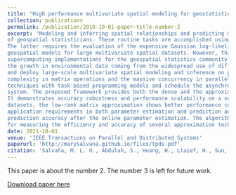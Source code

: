 ```yaml
---
title: "High performance multivariate spatial modeling for geostatistical data on manycore systems"
collection: publications
permalink: /publication/2010-10-01-paper-title-number-2
excerpt: 'Modeling and inferring spatial relationships and predicting missing values of environmental data are some of the main tasks
of geospatial statisticians. These routine tasks are accomplished using multivariate geospatial models and the cokriging technique.
The latter requires the evaluation of the expensive Gaussian log-likelihood function, which has impeded the adoption of multivariate
geospatial models for large multivariate spatial datasets. However, this large-scale cokriging challenge provides a fertile ground for
supercomputing implementations for the geospatial statistics community as it is paramount to scale computational capability to match
the growth in environmental data coming from the widespread use of different data collection technologies. In this article, we develop
and deploy large-scale multivariate spatial modeling and inference on parallel hardware architectures. To tackle the increasing
complexity in matrix operations and the massive concurrency in parallel systems, we leverage low-rank matrix approximation
techniques with task-based programming models and schedule the asynchronous computational tasks using a dynamic runtime
system. The proposed framework provides both the dense and the approximated computations of the Gaussian log-likelihood function.
It demonstrates accuracy robustness and performance scalability on a variety of computer systems. Using both synthetic and real
datasets, the low-rank matrix approximation shows better performance compared to exact computation, while preserving the
application requirements in both parameter estimation and prediction accuracy. We also propose a novel algorithm to assess the
prediction accuracy after the online parameter estimation. The algorithm quantifies prediction performance and provides a benchmark
for measuring the efficiency and accuracy of several approximation techniques in multivariate spatial modeling.'
date: 2021-10-01
venue: 'IEEE Transactions on Parallel and Distributed Systems'
paperurl: 'http://marysalvana.github.io/files/tpds.pdf'
citation: 'Salvaña, M. L. O., Abdulah, S., Huang, H., Ltaief, H., Sun, Y., Genton, M. G., & Keyes, D. E. (2021). &quot;High performance multivariate spatial modeling for geostatistical data on manycore systems.&quot; <i>IEEE Transactions on Parallel and Distributed Systems</i>. 32(11), 2719-2733.'
---
```

This paper is about the number 2. The number 3 is left for future work.

[Download paper here](http://marysalvana.github.io/files/tpds.pdf)

